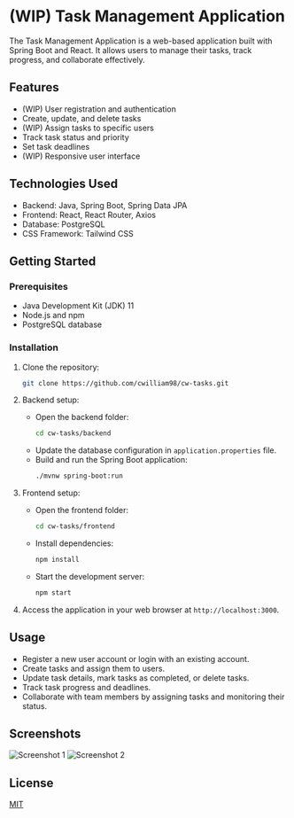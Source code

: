 # (WIP) Task Management Application

The Task Management Application is a web-based application built with Spring Boot and React. It allows users to manage their tasks, track progress, and collaborate effectively.

## Features

- (WIP) User registration and authentication
- Create, update, and delete tasks
- (WIP) Assign tasks to specific users
- Track task status and priority
- Set task deadlines
- (WIP) Responsive user interface

## Technologies Used

- Backend: Java, Spring Boot, Spring Data JPA
- Frontend: React, React Router, Axios
- Database: PostgreSQL
- CSS Framework: Tailwind CSS

## Getting Started

### Prerequisites

- Java Development Kit (JDK) 11
- Node.js and npm 
- PostgreSQL database

### Installation

1. Clone the repository:

   ```bash
   git clone https://github.com/cwilliam98/cw-tasks.git
   ```

2. Backend setup:
   - Open the backend folder:
     ```bash
     cd cw-tasks/backend
     ```
   - Update the database configuration in `application.properties` file.
   - Build and run the Spring Boot application:
     ```bash
     ./mvnw spring-boot:run
     ```

3. Frontend setup:
   - Open the frontend folder:
     ```bash
     cd cw-tasks/frontend
     ```
   - Install dependencies:
     ```bash
     npm install
     ```
   - Start the development server:
     ```bash
     npm start
     ```

4. Access the application in your web browser at `http://localhost:3000`.

## Usage

- Register a new user account or login with an existing account.
- Create tasks and assign them to users.
- Update task details, mark tasks as completed, or delete tasks.
- Track task progress and deadlines.
- Collaborate with team members by assigning tasks and monitoring their status.

## Screenshots

![Screenshot 1](/screenshots/screenshot1.png)
![Screenshot 2](/screenshots/screenshot2.png)

## License

[MIT](LICENSE)
```
